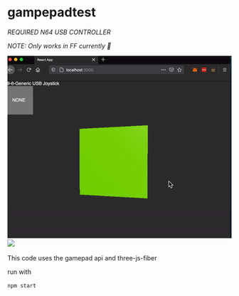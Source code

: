 # gampepadtest

*REQUIRED N64 USB CONTROLLER*

*NOTE: Only works in FF currently :shrug:*

![](./cube.gif)
![](./controller.gif)

This code uses the gamepad api and three-js-fiber

run with 
```
npm start
```
